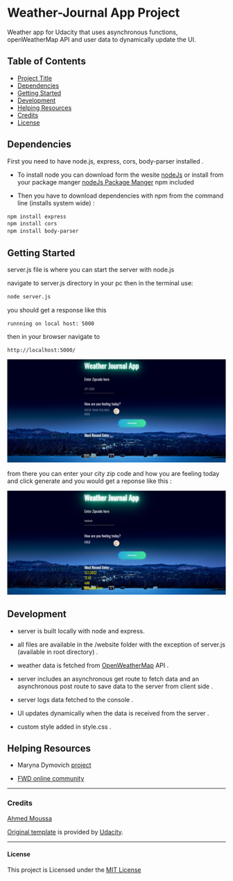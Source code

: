 # Weather-Journal App Project

Weather app for Udacity that uses asynchronous functions, openWeatherMap API and user data to dynamically update the UI.

## Table of Contents

* [Project Title](#Weather-Journal-App-Project)
* [Dependencies](#dependencies)
* [Getting Started](#getting-started)
* [Development](#development)
* [Helping Resources](#helping-resources)
* [Credits](#credits)
* [License](#License)

## Dependencies

First you need to have node.js, express, cors, body-parser installed .

* To install node you can download form the wesite [nodeJs](https://nodejs.org/en/) or install from your package manger [nodeJs Package Manger](https://nodejs.org/en/download/package-manager/) npm included

* Then you have to download dependencies with npm from the command line (installs system wide) :

```bash
npm install express
npm install cors
npm install body-parser
```

## Getting Started

server.js file is where you can start the server with node.js

navigate to server.js directory in your pc then in the terminal use:

```bash
node server.js
```

you should get a response like this

```text
runnning on local host: 5000
```

then in your browser navigate to

```link
http://localhost:5000/
```

![weather_app_1](/weather_app_1.png)

from there you can enter your city zip code and how you are feeling today and click generate and you would get a reponse like this :

![weather_app_1](/weather_app_2.png)

## Development

* server is built locally with node and express.

* all files are available in the /website folder with the exception of server.js (available in root directory) .

* weather data is fetched from [OpenWeatherMap](https://openweathermap.org) API .

* server includes an asynchronous get route to fetch data and an asynchronous post route to save data to the server from client side .

* server logs data fetched to the console .

* UI updates dynamically when the data is received from the server .

* custom style added in style.css .

## Helping Resources

* Maryna Dymovich [project](https://github.com/MarynaDymovich/Weather-API)

* [FWD online community](https://nfpdiscussions.udacity.com)

---

### Credits

[Ahmed Moussa](https://github.com/Mindirix)

[Original template](https://github.com/udacity/fend/tree/refresh-2019) is provided by [Udacity](https://github.com/udacity).

---

#### License

This project is Licensed under the [MIT License](https://github.com/Mindirix/Weather-Journal-App/blob/6915d2cca2d9bc68250fdf8b67a6b01c607a4149/LICENSE#L1)

